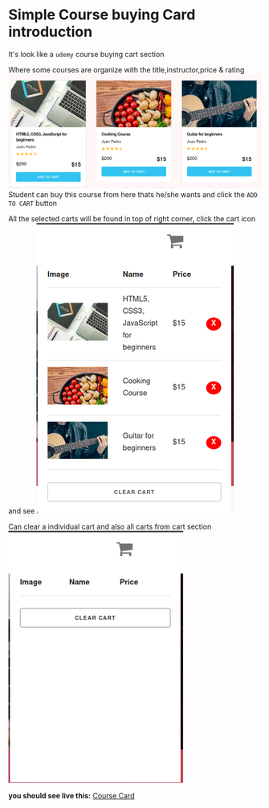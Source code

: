 # Simple Course buying Card introduction

It's look like a `udemy` course buying cart section

Where some courses are organize with the title,instructor,price & rating
![alt text](/examples/course_buying_cart/img/courses.png "Course Card Add Button")
Student can buy this course from here thats he/she wants and click the `ADD TO CART` button

All the selected carts will be found in top of right corner, click the cart icon and see
![alt text](/examples/course_buying_cart/img/carded.png "Added card store here")

Can clear a individual cart and also all carts from cart section
![alt text](/examples/course_buying_cart/img/emptyCard.png "Empty card here")

**you should see live this:**  [Course Card](https://saifakib.github.io/Shopping_card/)
